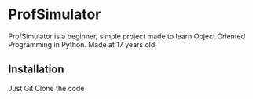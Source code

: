 # ProfSimulator
ProfSimulator is a beginner, simple project made to learn Object Oriented Programming in Python.
Made at 17 years old

## Installation
Just Git Clone the code
